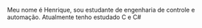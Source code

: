 Meu nome é Henrique, sou estudante de engenharia de controle e automação. Atualmente tenho estudado C e C#

